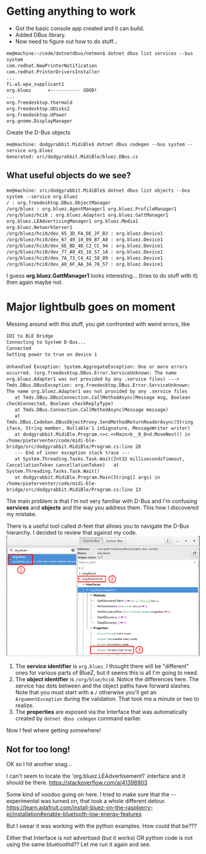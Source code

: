 # Getting anything to work

* Got the basic console app created and it can build.
* Added DBus library.
* Now need to figure out how to do stuff...

```console
me@machine:~/code/dotnetdbus/netmon$ dotnet dbus list services --bus system
com.redhat.NewPrinterNotification
com.redhat.PrinterDriversInstaller
...
fi.w1.wpa_supplicant1
org.bluez      <----------- GOOD!
...
org.freedesktop.thermald
org.freedesktop.UDisks2
org.freedesktop.UPower
org.gnome.DisplayManager
```
Create the D-Bus objects
```console
me@machine: dodgyrabbit.MidiBle$ dotnet dbus codegen --bus system --service org.bluez
Generated: src/dodgyrabbit.MidiBle/bluez.DBus.cs
```

## What useful objects do we see?

```console
me@machine: src/dodgyrabbit.MidiBle$ dotnet dbus list objects --bus system --service org.bluez
/ : org.freedesktop.DBus.ObjectManager
/org/bluez : org.bluez.AgentManager1 org.bluez.ProfileManager1
/org/bluez/hci0 : org.bluez.Adapter1 org.bluez.GattManager1 org.bluez.LEAdvertisingManager1 org.bluez.Media1 org.bluez.NetworkServer1
/org/bluez/hci0/dev_65_3D_FA_DE_2F_B3 : org.bluez.Device1
/org/bluez/hci0/dev_67_49_10_09_B7_A0 : org.bluez.Device1
/org/bluez/hci0/dev_6E_BD_4D_C2_CC_94 : org.bluez.Device1
/org/bluez/hci0/dev_77_A9_45_16_57_1A : org.bluez.Device1
/org/bluez/hci0/dev_7A_73_C4_42_58_09 : org.bluez.Device1
/org/bluez/hci0/dev_A0_6F_AA_3A_76_57 : org.bluez.Device1
```

I guess **org.bluez.GattManager1** looks interesting... (tries to do stuff with it)
then again maybe not.

# Major lightbulb goes on moment

Messing around with this stuff, you get confronted with weird errors, like

```console
IDI to BLE Bridge
Connecting to System D-Bus...
Connected
Setting power to true on device 1

Unhandled Exception: System.AggregateException: One or more errors occurred. (org.freedesktop.DBus.Error.ServiceUnknown: The name org.bluez.Adapter1 was not provided by any .service files) ---> Tmds.DBus.DBusException: org.freedesktop.DBus.Error.ServiceUnknown: The name org.bluez.Adapter1 was not provided by any .service files
   at Tmds.DBus.DBusConnection.CallMethodAsync(Message msg, Boolean checkConnected, Boolean checkReplyType)
   at Tmds.DBus.Connection.CallMethodAsync(Message message)
   at Tmds.DBus.CodeGen.DBusObjectProxy.SendMethodReturnReaderAsync(String iface, String member, Nullable`1 inSignature, MessageWriter writer)
   at dodgyrabbit.MidiBle.Program.<>c.<<Main>b__0_0>d.MoveNext() in /home/pieterventer/code/midi-ble-bridge/src/dodgyrabbit.MidiBle/Program.cs:line 28
   --- End of inner exception stack trace ---
   at System.Threading.Tasks.Task.Wait(Int32 millisecondsTimeout, CancellationToken cancellationToken)   at System.Threading.Tasks.Task.Wait()
   at dodgyrabbit.MidiBle.Program.Main(String[] args) in /home/pieterventer/code/midi-ble-bridge/src/dodgyrabbit.MidiBle/Program.cs:line 13
```

The main problem is that I'm not very familiar with D-Bus and I'm confusing **services** and **objects** and the way you address them. This how I discovered my mistake.

There is a useful tool called d-feet that allows you to navigate the D-Bus hierarchy. I decided to review that against my code.
![DFeet](images/001-d-feet.png)

1. The **service identifier** is `org.bluez`. I thought there will be "different" ones for various parts of BlueZ, but it seems this is all I'm going to need.
2. The **object identifier** is `/org/blue/hci0`. Notice the differences here. The service has dots between and the object paths have forward slashes. Note that you must start with a `/` otherwise you'll get an `ArgumentException` during the validation. That took me a minute or two to realize.
3. The **properties** are exposed via the Interface that was automatically created by `dotnet dbus codegen` command earlier.

Now I feel where getting somewhere!

## Not for too long!

OK so I hit another snag...

I can't seem to locate the 'org.bluez.LEAdvertisement1' interface and it should be there.
https://stackoverflow.com/a/41398903

Some kind of voodoo going on here.
I tried to make sure that the --experimental was turned on, that took a whole different detour.
https://learn.adafruit.com/install-bluez-on-the-raspberry-pi/installation#enable-bluetooth-low-energy-features

But I swear it was working with the python examples. How could that be???

Either that Interface is not advertised (but it works) OR python code is not using the same bluetoothd??
Let me run it again and see.